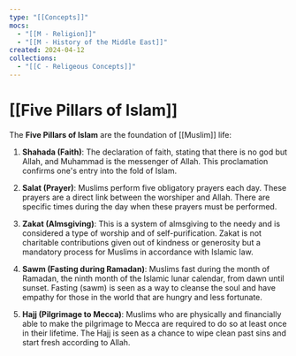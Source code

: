 ```yaml
---
type: "[[Concepts]]"
mocs:
  - "[[M - Religion]]"
  - "[[M - History of the Middle East]]"
created: 2024-04-12
collections:
  - "[[C - Religeous Concepts]]"
---
```

# [[Five Pillars of Islam]]

The **Five Pillars of Islam** are the foundation of [[Muslim]] life:

1. **Shahada (Faith)**: The declaration of faith, stating that there is no god but Allah, and Muhammad is the messenger of Allah. This proclamation confirms one's entry into the fold of Islam.

2. **Salat (Prayer)**: Muslims perform five obligatory prayers each day. These prayers are a direct link between the worshiper and Allah. There are specific times during the day when these prayers must be performed.

3. **Zakat (Almsgiving)**: This is a system of almsgiving to the needy and is considered a type of worship and of self-purification. Zakat is not charitable contributions given out of kindness or generosity but a mandatory process for Muslims in accordance with Islamic law.

4. **Sawm (Fasting during Ramadan)**: Muslims fast during the month of Ramadan, the ninth month of the Islamic lunar calendar, from dawn until sunset. Fasting (sawm) is seen as a way to cleanse the soul and have empathy for those in the world that are hungry and less fortunate.

5. **Hajj (Pilgrimage to Mecca)**: Muslims who are physically and financially able to make the pilgrimage to Mecca are required to do so at least once in their lifetime. The Hajj is seen as a chance to wipe clean past sins and start fresh according to Allah.

